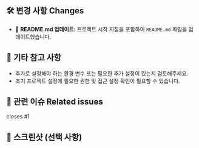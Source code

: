 ## 🛠 변경 사항 Changes
- 📝 **README.md 업데이트**: 프로젝트 시작 지침을 포함하여 `README.md` 파일을 업데이트했습니다.

## 💬 기타 참고 사항
- 추가로 설정해야 하는 환경 변수 또는 필요한 추가 설정이 있는지 검토해주세요.
- 초기 프로젝트 설정에 필요한 권한 및 접근 설정 확인이 필요할 수 있습니다.

## 🔗 관련 이슈 Related issues
closes #1 


## 📸 스크린샷 (선택 사항)
